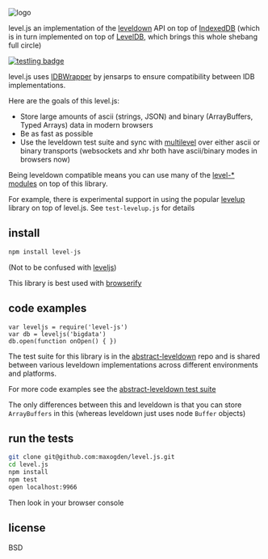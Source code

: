 ![logo](logo.png)

level.js an implementation of the [leveldown](https://github.com/rvagg/node-leveldown) API on top of [IndexedDB](https://developer.mozilla.org/en-US/docs/IndexedDB) (which is in turn implemented on top of [LevelDB](https://code.google.com/p/leveldb/), which brings this whole shebang full circle)

[![testling badge](https://ci.testling.com/maxogden/level.js.png)](https://ci.testling.com/maxogden/level.js)

level.js uses [IDBWrapper](https://github.com/jensarps/IDBWrapper) by jensarps to ensure compatibility between IDB implementations.

Here are the goals of this level.js:

- Store large amounts of ascii (strings, JSON) and binary (ArrayBuffers, Typed Arrays) data in modern browsers
- Be as fast as possible
- Use the leveldown test suite and sync with [multilevel](https://github.com/juliangruber/multilevel) over either ascii or binary transports (websockets and xhr both have ascii/binary modes in browsers now)

Being leveldown compatible means you can use many of the [level-* modules](https://github.com/rvagg/node-levelup/wiki/Modules) on top of this library.

For example, there is experimental support in using the popular [levelup](http://github.com/rvagg/node-levelup) library on top of level.js. See `test-levelup.js` for details

## install

```js
npm install level-js
```

(Not to be confused with [leveljs](https://github.com/rvagg/node-leveljs))

This library is best used with [browserify](http://browserify.org)

## code examples

```
var leveljs = require('level-js')
var db = leveljs('bigdata')
db.open(function onOpen() { })
```

The test suite for this library is in the [abstract-leveldown](https://github.com/rvagg/node-abstract-leveldown) repo and is shared between various leveldown implementations across different environments and platforms.

For more code examples see the [abstract-leveldown test suite](https://github.com/rvagg/node-abstract-leveldown/tree/master/abstract)

The only differences between this and leveldown is that you can store `ArrayBuffers` in this (whereas leveldown just uses node `Buffer` objects)

## run the tests

```sh
git clone git@github.com:maxogden/level.js.git
cd level.js
npm install
npm test
open localhost:9966
```

Then look in your browser console

## license

BSD

